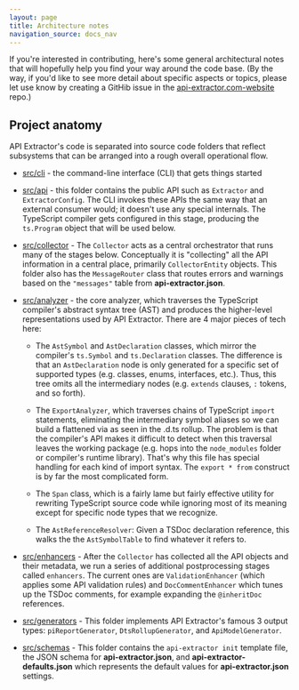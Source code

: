 ```yaml
---
layout: page
title: Architecture notes
navigation_source: docs_nav
---
```


If you're interested in contributing, here's some general architectural notes that will hopefully help you find
your way around the code base.  (By the way, if you'd like to see more detail about specific aspects or topics,
please let use know by creating a GitHib issue in the [api-extractor.com-website](
https://github.com/Microsoft/api-extractor.com-website/) repo.)

## Project anatomy

API Extractor's code is separated into source code folders that reflect subsystems that can be arranged
into a rough overall operational flow.

- [src/cli](https://github.com/Microsoft/web-build-tools/tree/master/apps/api-extractor/src/cli) -
  the command-line interface (CLI) that gets things started

- [src/api](https://github.com/Microsoft/web-build-tools/tree/master/apps/api-extractor/src/api) -
  this folder contains the public API such as `Extractor` and `ExtractorConfig`.  The CLI invokes these
  APIs the same way that an external consumer would; it doesn't use any special internals.  The TypeScript
  compiler gets configured in this stage, producing the `ts.Program` object that will be used below.

- [src/collector](
  https://github.com/Microsoft/web-build-tools/tree/master/apps/api-extractor/src/collector) -
  The `Collector` acts as a central orchestrator that runs many of the stages below.  Conceptually it is "collecting"
  all the API information in a central place, primarily `CollectorEntity` objects.  This folder also has the
  `MessageRouter` class that routes errors and warnings based on the `"messages"` table from **api-extractor.json**.

- [src/analyzer](https://github.com/Microsoft/web-build-tools/tree/master/apps/api-extractor/src/analyzer) -
  the core analyzer, which traverses the TypeScript compiler's abstract syntax tree (AST) and produces
  the higher-level representations used by API Extractor.  There are 4 major pieces of tech here:

  - The `AstSymbol` and `AstDeclaration` classes, which mirror the compiler's `ts.Symbol` and `ts.Declaration`
    classes.  The difference is that an `AstDeclaration` node is only generated for a specific set of supported types
    (e.g. classes, enums, interfaces, etc.).  Thus, this tree omits all the intermediary nodes (e.g. `extends`
    clauses, `:` tokens, and so forth).

  - The `ExportAnalyzer`, which traverses chains of TypeScript `import` statements, eliminating the
    intermediary symbol aliases so we can build a flattened via as seen in the .d.ts rollup.  The problem is
    that the compiler's API makes it difficult to detect when this traversal leaves the working package
    (e.g. hops into the `node_modules` folder or compiler's runtime library).  That's why this file has special
    handling for each kind of import syntax.  The `export * from` construct is by far the most complicated form.

  - The `Span` class, which is a fairly lame but fairly effective utility for rewriting TypeScript source code
    while ignoring most of its meaning except for specific node types that we recognize.

  - The `AstReferenceResolver`:  Given a TSDoc declaration reference, this walks the the `AstSymbolTable` to
    find whatever it refers to.

- [src/enhancers](https://github.com/Microsoft/web-build-tools/tree/master/apps/api-extractor/src/enhancers) -
  After the `Collector` has collected all the API objects and their metadata, we run a series of additional
  postprocessing stages called `enhancers`.  The current ones are `ValidationEnhancer` (which applies some
  API validation rules) and `DocCommentEnhancer` which tunes up the TSDoc comments, for example expanding
  the `@inheritDoc` references.

- [src/generators](https://github.com/Microsoft/web-build-tools/tree/master/apps/api-extractor/src/generators) -
  This folder implements API Extractor's famous 3 output types:  `piReportGenerator`, `DtsRollupGenerator`,
  and `ApiModelGenerator`.

- [src/schemas](https://github.com/Microsoft/web-build-tools/tree/master/apps/api-extractor/src/schemas) -
  This folder contains the `api-extractor init` template file, the JSON schema for **api-extractor.json**,
  and **api-extractor-defaults.json** which represents the default values for **api-extractor.json** settings.

